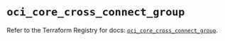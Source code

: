 # `oci_core_cross_connect_group`

Refer to the Terraform Registry for docs: [`oci_core_cross_connect_group`](https://registry.terraform.io/providers/oracle/oci/7.19.0/docs/resources/core_cross_connect_group).
